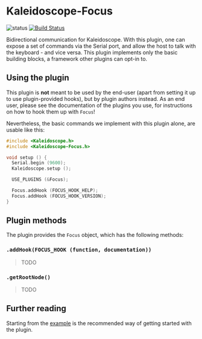 # Kaleidoscope-Focus

![status][st:experimental] [![Build Status][travis:image]][travis:status]

 [travis:image]: https://travis-ci.org/keyboardio/Kaleidoscope-Focus.svg?branch=master
 [travis:status]: https://travis-ci.org/keyboardio/Kaleidoscope-Focus

 [st:stable]: https://img.shields.io/badge/stable-✔-black.png?style=flat&colorA=44cc11&colorB=494e52
 [st:broken]: https://img.shields.io/badge/broken-X-black.png?style=flat&colorA=e05d44&colorB=494e52
 [st:experimental]: https://img.shields.io/badge/experimental----black.png?style=flat&colorA=dfb317&colorB=494e52

Bidirectional communication for Kaleidoscope. With this plugin, one can expose a
set of commands via the Serial port, and allow the host to talk with the
keyboard - and vice versa. This plugin implements only the basic building
blocks, a framework other plugins can opt-in to.

## Using the plugin

This plugin is **not** meant to be used by the end-user (apart from setting it
up to use plugin-provided hooks), but by plugin authors instead. As an end user,
please see the documentation of the plugins you use, for instructions on how to
hook them up with `Focus`!

Nevertheless, the basic commands we implement with this plugin alone, are usable
like this:

```c++
#include <Kaleidoscope.h>
#include <Kaleidoscope-Focus.h>

void setup () {
  Serial.begin (9600);
  Kaleidoscope.setup ();

  USE_PLUGINS (&Focus);

  Focus.addHook (FOCUS_HOOK_HELP);
  Focus.addHook (FOCUS_HOOK_VERSION);
}
```

## Plugin methods

The plugin provides the `Focus` object, which has the following methods:

### `.addHook(FOCUS_HOOK (function, documentation))`

> TODO

### `.getRootNode()`

> TODO

## Further reading

Starting from the [example][plugin:example] is the recommended way of getting
started with the plugin.

  [plugin:example]: https://github.com/keyboardio/Kaleidoscope-Focus/blob/master/examples/Focus/Focus.ino

